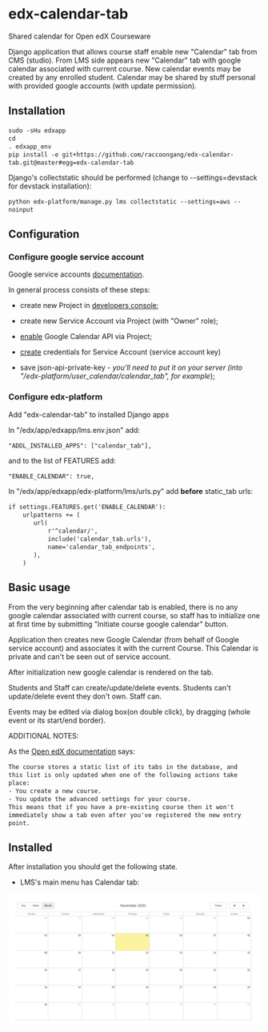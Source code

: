 # edx-calendar-tab

Shared calendar for Open edX Courseware

Django application that allows course staff enable new "Calendar" tab
from CMS (studio).
From LMS side appears new "Calendar" tab with google calendar
associated with current course.
New calendar events may be created by any enrolled student.
Calendar may be shared by stuff personal with provided google accounts
(with update permission).

## Installation

    sudo -sHu edxapp
    cd
    . edxapp_env
    pip install -e git+https://github.com/raccoongang/edx-calendar-tab.git@master#egg=edx-calendar-tab

Django's collectstatic should be performed (change to --settings=devstack for
devstack installation):

    python edx-platform/manage.py lms collectstatic --settings=aws --noinput

## Configuration

### Configure google service account

Google service accounts [documentation](https://developers.google.com/identity/protocols/OAuth2ServiceAccount).

In general process consists of these steps:

* create new Project in [developers console](https://console.developers.google.com/projectselector/iam-admin/serviceaccounts);

* create new Service Account via Project (with "Owner" role);

* [enable] Google Calendar API via Project;

[enable]: https://console.developers.google.com/apis/dashboard

* [create] credentials for Service Account (service account key)

* save json-api-private-key - _you'll need to put it on your server
  (into "/edx-platform/user_calendar/calendar_tab", for example_);

[create]: https://console.developers.google.com/apis/credentials

### Configure edx-platform

Add "edx-calendar-tab" to installed Django apps

In "/edx/app/edxapp/lms.env.json" add:

    "ADDL_INSTALLED_APPS": ["calendar_tab"],

and to the list of FEATURES add:

    "ENABLE_CALENDAR": true,

In "/edx/app/edxapp/edx-platform/lms/urls.py" add __before__
static_tab urls:

    if settings.FEATURES.get('ENABLE_CALENDAR'):
        urlpatterns += (
           url(
               r'^calendar/',
               include('calendar_tab.urls'),
               name='calendar_tab_endpoints',
           ),
        )

## Basic usage

From the very beginning after calendar tab is enabled, there is no
any google calendar associated with current course, so staff has to
initialize one at first time by submitting "Initiate course google
calendar" button.

Application then creates new Google Calendar (from behalf of Google
service account) and associates it with the current Course.
This Calendar is private and can't be seen out of service account.

After initialization new google calendar is rendered on the tab.

Students and Staff can create/update/delete events.
Students can't update/delete event they don't own.
Staff can.

Events may be edited via dialog box(on double click), by dragging
(whole event or its start/end border).

ADDITIONAL NOTES:

  As the [Open edX documentation] says:

    The course stores a static list of its tabs in the database, and
    this list is only updated when one of the following actions take place:
    - You create a new course.
    - You update the advanced settings for your course.
    This means that if you have a pre-existing course then it won't
    immediately show a tab even after you've registered the new entry point.

[Open edX documentation]: https://openedx.atlassian.net/wiki/display/AC/Adding+a+new+course+tab

## Installed

After installation you should get the following state.

* LMS's main menu has Calendar tab:

![Calendar page](doc/img/lms_calander.png)

